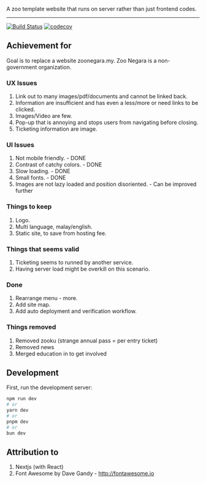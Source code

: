 A zoo template website that runs on server rather than just frontend codes.

---

[![Build Status][build-badge]][build]
[![codecov](https://codecov.io/gh/yoonghan/zoo/graph/badge.svg?token=0SGU5RSG0Q)](https://codecov.io/gh/yoonghan/zoo)

## Achievement for

Goal is to replace a website zoonegara.my. Zoo Negara is a non-government organization.

### UX Issues

1. Link out to many images/pdf/documents and cannot be linked back.
2. Information are insufficient and has even a less/more or need links to be clicked.
3. Images/Video are few.
4. Pop-up that is annoying and stops users from navigating before closing.
5. Ticketing information are image.

### UI Issues

1. Not mobile friendly. - DONE
2. Contrast of catchy colors. - DONE
3. Slow loading. - DONE
4. Small fonts. - DONE
5. Images are not lazy loaded and position disoriented. - Can be improved further

### Things to keep

1. Logo.
2. Multi language, malay/english.
3. Static site, to save from hosting fee.

### Things that seems valid

1. Ticketing seems to runned by another service.
2. Having server load might be overkill on this scenario.

### Done

1. Rearrange menu - more.
2. Add site map.
3. Add auto deployment and verification workflow.

### Things removed

1. Removed zooku (strange annual pass = per entry ticket)
2. Removed news
3. Merged education in to get involved

## Development

First, run the development server:

```bash
npm run dev
# or
yarn dev
# or
pnpm dev
# or
bun dev
```

## Attribution to

1. Nextjs (with React)
2. Font Awesome by Dave Gandy - http://fontawesome.io

[build-badge]: https://img.shields.io/github/actions/workflow/status/yoonghan/zoo/master_merge.yml
[build]: https://github.com/yoonghan/zoo/actions?query=workflow
